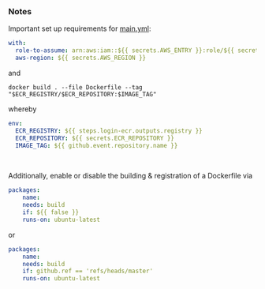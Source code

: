 <br>

### Notes

Important set up requirements for [main.yml](main.yml):

```yaml
with:
  role-to-assume: arn:aws:iam::${{ secrets.AWS_ENTRY }}:role/${{ secrets.AWS_ARN_ECR_ACTIONS }}
  aws-region: ${{ secrets.AWS_REGION }}
```

and

```shell
docker build . --file Dockerfile --tag "$ECR_REGISTRY/$ECR_REPOSITORY:$IMAGE_TAG"
```

whereby

```yaml
env:
  ECR_REGISTRY: ${{ steps.login-ecr.outputs.registry }}
  ECR_REPOSITORY: ${{ secrets.ECR_REPOSITORY }}
  IMAGE_TAG: ${{ github.event.repository.name }}
```

<br>

Additionally, enable or disable the building & registration of a Dockerfile via

```yaml
packages:
    name: 
    needs: build
    if: ${{ false }}
    runs-on: ubuntu-latest
```

or

```yaml
packages:
    name: 
    needs: build
    if: github.ref == 'refs/heads/master'
    runs-on: ubuntu-latest
```

<br>
<br>

<br>
<br>

<br>
<br>

<br>
<br>
